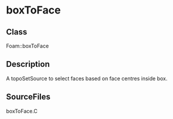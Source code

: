# boxToFace 
## Class
Foam::boxToFace

## Description
A topoSetSource to select faces based on face centres inside box.

## SourceFiles
boxToFace.C

